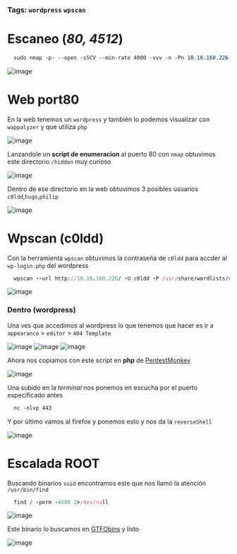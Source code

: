 ### Tags: `wordpress` `wpscan` 

# Escaneo (*80, 4512*)
```css
  sudo nmap -p- --open -sSCV --min-rate 4000 -vvv -n -Pn 10.10.160.226 -oN escaneo
```
![image](https://github.com/user-attachments/assets/5127edd1-af64-4d93-8831-f415f863a771)

# Web port80
En la web tenemos un `wordpress` y también lo podemos visualizar con `wappalyzer` y que utiliza `php`

![image](https://github.com/user-attachments/assets/2c7af5f4-485f-4c57-9b70-67f4a5b2a7bb)

Lanzandole un **script de enumeracion** al puerto 80 con ``nmap`` obtuvimos este directorio `/hidden` muy curioso

![image](https://github.com/user-attachments/assets/09085503-fc16-4df2-bc72-874c2e44de32)

Dentro de ese directorio en la web obtuvimos 3 posibles usuarios `c0ldd`,`hugo`,`philip`

![image](https://github.com/user-attachments/assets/1baa9318-f2a1-4625-b7c2-726b109d3a9b)

# Wpscan (**c0ldd**)
Con la herramienta `wpscan` obtuvimos la contraseña de `c0ldd` para accder al `wp-login.php` del wordpress

```ruby
  wpscan --url http://10.10.160.226/ -U c0ldd -P /usr/share/wordlists/rockyou.txt
```
![image](https://github.com/user-attachments/assets/36530c38-3350-41e1-b333-6909d4e30d24)

### Dentro (**wordpress**)
Una ves que accedimos al wordpress lo que tenemos que hacer es ir a `appearance` > `editor` > `404 Template`

![image](https://github.com/user-attachments/assets/d85edbca-f9ce-4406-a4a6-3c3f4f43e8f9)
![image](https://github.com/user-attachments/assets/d241a95e-971e-49eb-9887-41aba65a8d2d)
![image](https://github.com/user-attachments/assets/32d835cd-c285-4b9c-9120-d7081525e8ba)

Ahora nos copiamos con este script en **php** de [PentestMonkey](https://github.com/pentestmonkey/php-reverse-shell/blob/master/php-reverse-shell.php)

![image](https://github.com/user-attachments/assets/ef7dd5ec-505a-4c0c-98b6-3fd637a28c42)

Una subido en la *terminal* nos ponemos en escucha por el puerto especificado antes
```css
  nc -nlvp 443
```

Y por último vamos al firefox y ponemos esto y nos da la `reverseShell`

![image](https://github.com/user-attachments/assets/8803b355-ed59-495b-aa52-a524453e66c6)

# Escalada ROOT
Buscando binarios `suid` encontramos este que nos llamó la atención `/usr/bin/find`

```ruby
  find / -perm -4000 2>/dev/null
```
![image](https://github.com/user-attachments/assets/bd51d6ed-4884-416c-808d-cde0812e7b58)

Este binario lo buscamos en [GTFObins](https://gtfobins.github.io/) y listo

![image](https://github.com/user-attachments/assets/c5d0aea8-a0ce-4061-9113-a87546ab803d)


